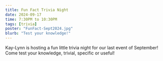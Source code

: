 ```yaml
---
title: Fun Fact Trivia Night
date: 2024-09-17
time: 7:30PM to 10:30PM
tags: [trivia]
poster: "FunFact-Sept2024.jpg"
blurb: "Test your knowledge!"
---
```


Kay-Lynn is hosting a fun little trivia night for our last event of September!
Come test your knowledge, trivial, specific or useful!